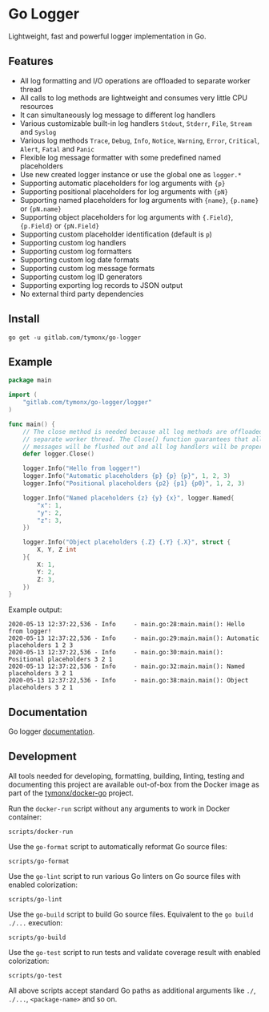 # Go Logger

Lightweight, fast and powerful logger implementation in Go.

## Features

  * All log formatting and I/O operations are offloaded to separate worker thread
  * All calls to log methods are lightweight and consumes very little CPU resources
  * It can simultaneously log message to different log handlers
  * Various customizable built-in log handlers `Stdout`, `Stderr`, `File`, `Stream` and `Syslog`
  * Various log methods `Trace`, `Debug`, `Info`, `Notice`, `Warning`, `Error`, `Critical`, `Alert`, `Fatal` and `Panic`
  * Flexible log message formatter with some predefined named placeholders
  * Use new created logger instance or use the global one as `logger.*`
  * Supporting automatic placeholders for log arguments with `{p}`
  * Supporting positional placeholders for log arguments with `{pN}`
  * Supporting named placeholders for log arguments with `{name}`, `{p.name}` or `{pN.name}`
  * Supporting object placeholders for log arguments with `{.Field}`, `{p.Field}` or `{pN.Field}`
  * Supporting custom placeholder identification (default is `p`)
  * Supporting custom log handlers
  * Supporting custom log formatters
  * Supporting custom log date formats
  * Supporting custom log message formats
  * Supporting custom log ID generators
  * Supporting exporting log records to JSON output
  * No external third party dependencies

## Install

```shell
go get -u gitlab.com/tymonx/go-logger
```

## Example

```go
package main

import (
	"gitlab.com/tymonx/go-logger/logger"
)

func main() {
	// The close method is needed because all log methods are offloaded to
	// separate worker thread. The Close() function guarantees that all log
	// messages will be flushed out and all log handlers will be properly closed
	defer logger.Close()

	logger.Info("Hello from logger!")
	logger.Info("Automatic placeholders {p} {p} {p}", 1, 2, 3)
	logger.Info("Positional placeholders {p2} {p1} {p0}", 1, 2, 3)

	logger.Info("Named placeholders {z} {y} {x}", logger.Named{
		"x": 1,
		"y": 2,
		"z": 3,
	})

	logger.Info("Object placeholders {.Z} {.Y} {.X}", struct {
		X, Y, Z int
	}{
		X: 1,
		Y: 2,
		Z: 3,
	})
}
```

Example output:

```shell
2020-05-13 12:37:22,536 - Info     - main.go:28:main.main(): Hello from logger!
2020-05-13 12:37:22,536 - Info     - main.go:29:main.main(): Automatic placeholders 1 2 3
2020-05-13 12:37:22,536 - Info     - main.go:30:main.main(): Positional placeholders 3 2 1
2020-05-13 12:37:22,536 - Info     - main.go:32:main.main(): Named placeholders 3 2 1
2020-05-13 12:37:22,536 - Info     - main.go:38:main.main(): Object placeholders 3 2 1
```

## Documentation

Go logger [documentation](https://tymonx.gitlab.io/go-logger/doc/pkg/gitlab.com/tymonx/go-logger/logger/).

## Development

All tools needed for developing, formatting, building, linting, testing and
documenting this project are available out-of-box from the Docker image as
part of the [tymonx/docker-go](https://gitlab.com/tymonx/docker-go) project.

Run the `docker-run` script without any arguments to work in Docker
container:

```shell
scripts/docker-run
```

Use the `go-format` script to automatically reformat Go source files:

```shell
scripts/go-format
```

Use the `go-lint` script to run various Go linters on Go source files with
enabled colorization:

```shell
scripts/go-lint
```

Use the `go-build` script to build Go source files. Equivalent to
the `go build ./...` execution:

```shell
scripts/go-build
```

Use the `go-test` script to run tests and validate coverage result with
enabled colorization:

```shell
scripts/go-test
```

All above scripts accept standard Go paths as additional arguments like
`./`, `./...`, `<package-name>` and so on.
